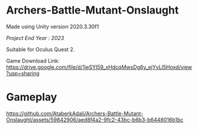 # Archers-Battle-Mutant-Onslaught
Made using Unity version 2020.3.30f1

*Project End Year : 2023*
 
Suitable for Oculus Quest 2.


Game Download Link: https://drive.google.com/file/d/1ieSYI59_xHdcqMwsDg6y_ejYvLl5Hoxd/view?usp=sharing

# Gameplay





https://github.com/AtaberkAdali/Archers-Battle-Mutant-Onslaught/assets/59842906/aed8f4a2-9fc2-43bc-b6b3-b6448016b1bc

